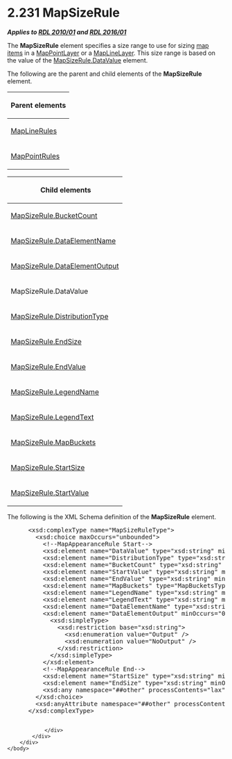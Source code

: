 <html dir="LTR" xmlns:mshelp="http://msdn.microsoft.com/mshelp" xmlns:ddue="http://ddue.schemas.microsoft.com/authoring/2003/5" xmlns:xlink="http://www.w3.org/1999/xlink" xmlns:tool="http://www.microsoft.com/tooltip">
    <head>
        <meta http-equiv="Content-Type" content="text/html; CHARSET=utf-8"></meta>
        <meta name="save" content="history"></meta>
        <title>2.231 MapSizeRule</title>
        <xml>
            <mshelp:toctitle title="2.231 MapSizeRule"></mshelp:toctitle>
            <mshelp:rltitle title="[MS-RDL]: MapSizeRule"></mshelp:rltitle>
            <mshelp:keyword index="A" term="88220e4e-cd18-460e-b729-a8f10c2ee40b"></mshelp:keyword>
            <mshelp:attr name="DCSext.ContentType" value="open specification"></mshelp:attr>
            <mshelp:attr name="AssetID" value="88220e4e-cd18-460e-b729-a8f10c2ee40b"></mshelp:attr>
            <mshelp:attr name="TopicType" value="kbRef"></mshelp:attr>
            <mshelp:attr name="DCSext.Title" value="[MS-RDL]: MapSizeRule" />
        </xml>
    </head>
    <body>
        <div id="header">
            <h1 class="heading">2.231 MapSizeRule</h1>
        </div>
        <div id="mainSection">
            <div id="mainBody">
                <div id="allHistory" class="saveHistory"></div>
                <div id="sectionSection0" class="section" name="collapseableSection">
                    

<p><b><i>Applies to </i></b><a href="3428e690-a348-4ec7-8a6a-8efb42d2cdee.md"><b><i>RDL 2010/01</i></b></a><b><i>
and </i></b><a href="52ce3983-2bfc-4e72-9359-42aaf5fe4509.md"><b><i>RDL 2016/01</i></b></a></p>

<p>The <b>MapSizeRule</b> element specifies a size range to use
for sizing <a href="b2482b3f-74ab-4ca8-a9e5-c07955011743.md#gt_10121f59-bef1-4147-94f6-010585a16b4d">map items</a> in
a <a href="aa1875f4-9842-4672-86d6-306ba5a075aa.md">MapPointLayer</a> or a <a href="8681b1dc-d73e-4d35-b4fa-f7f459d4a304.md">MapLineLayer</a>. This size
range is based on the value of the <a href="3d6bc4e4-434e-4cc5-afe3-89b015474b89.md">MapSizeRule.DataValue</a>
element.</p>

<p>The following are the parent and child elements of the <b>MapSizeRule</b>
element.</p>

<table>
 <thead>
  <tr>
   <th>
   <p>Parent elements</p>
   </th>
  </tr>
 </thead>
 <tr>
  <td>
  <p><a href="2d572e9d-9ad9-4796-ac31-a1f7a587d78f.md">MapLineRules</a></p>
  </td>
 </tr>
 <tr>
  <td>
  <p><a href="d090d792-6d70-412c-b024-88c08de4d300.md">MapPointRules</a></p>
  </td>
 </tr>
</table>

<p> </p>

<table>
 <thead>
  <tr>
   <th>
   <p> Child elements</p>
   </th>
  </tr>
 </thead>
 <tr>
  <td>
  <p><a href="a9261637-dd53-4f85-8e34-ccc541b95d17.md">MapSizeRule.BucketCount</a></p>
  </td>
 </tr>
 <tr>
  <td>
  <p><a href="cf270865-7c17-4d0b-afb8-5f5349b0cb9c.md">MapSizeRule.DataElementName</a></p>
  </td>
 </tr>
 <tr>
  <td>
  <p><a href="d472e052-ddfe-4fbd-8b4b-593e920f900a.md">MapSizeRule.DataElementOutput</a></p>
  </td>
 </tr>
 <tr>
  <td>
  <p>MapSizeRule.DataValue</p>
  </td>
 </tr>
 <tr>
  <td>
  <p><a href="d64a0220-6c49-466c-b841-2b72b8cc5fc8.md">MapSizeRule.DistributionType</a></p>
  </td>
 </tr>
 <tr>
  <td>
  <p><a href="ad914dec-d257-481c-b57e-18c45335896e.md">MapSizeRule.EndSize</a></p>
  </td>
 </tr>
 <tr>
  <td>
  <p><a href="3438fbfa-5819-47d4-b7a6-214a216056bd.md">MapSizeRule.EndValue</a></p>
  </td>
 </tr>
 <tr>
  <td>
  <p><a href="6194e161-e992-42b9-b2eb-6447b0c63edc.md">MapSizeRule.LegendName</a></p>
  </td>
 </tr>
 <tr>
  <td>
  <p><a href="bb541c9e-82bd-412c-9988-babeac510069.md">MapSizeRule.LegendText</a></p>
  </td>
 </tr>
 <tr>
  <td>
  <p><a href="1bf617d0-ec01-4a43-8690-6e8003166210.md">MapSizeRule.MapBuckets</a></p>
  </td>
 </tr>
 <tr>
  <td>
  <p><a href="12b6f7e4-32a4-4579-9a24-4fc7f90b5477.md">MapSizeRule.StartSize</a></p>
  </td>
 </tr>
 <tr>
  <td>
  <p><a href="03c568d8-3f03-47b3-999c-23dec88bd44f.md">MapSizeRule.StartValue</a></p>
  </td>
 </tr>
</table>

<p>The following is the XML Schema definition of the <b>MapSizeRule</b>
element.</p>

<dl>
<dd>
<div><pre> &lt;xsd:complexType name=&quot;MapSizeRuleType&quot;&gt;
   &lt;xsd:choice maxOccurs=&quot;unbounded&quot;&gt;
     &lt;!--MapAppearanceRule Start--&gt;
     &lt;xsd:element name=&quot;DataValue&quot; type=&quot;xsd:string&quot; minOccurs=&quot;0&quot; /&gt;
     &lt;xsd:element name=&quot;DistributionType&quot; type=&quot;xsd:string&quot; minOccurs=&quot;0&quot; /&gt;
     &lt;xsd:element name=&quot;BucketCount&quot; type=&quot;xsd:string&quot; minOccurs=&quot;0&quot; /&gt;
     &lt;xsd:element name=&quot;StartValue&quot; type=&quot;xsd:string&quot; minOccurs=&quot;0&quot; /&gt;
     &lt;xsd:element name=&quot;EndValue&quot; type=&quot;xsd:string&quot; minOccurs=&quot;0&quot; /&gt;
     &lt;xsd:element name=&quot;MapBuckets&quot; type=&quot;MapBucketsType&quot; minOccurs=&quot;0&quot; /&gt;
     &lt;xsd:element name=&quot;LegendName&quot; type=&quot;xsd:string&quot; minOccurs=&quot;0&quot; /&gt;
     &lt;xsd:element name=&quot;LegendText&quot; type=&quot;xsd:string&quot; minOccurs=&quot;0&quot; /&gt;
     &lt;xsd:element name=&quot;DataElementName&quot; type=&quot;xsd:string&quot; minOccurs=&quot;0&quot; /&gt;
     &lt;xsd:element name=&quot;DataElementOutput&quot; minOccurs=&quot;0&quot;&gt;
       &lt;xsd:simpleType&gt;
         &lt;xsd:restriction base=&quot;xsd:string&quot;&gt;
           &lt;xsd:enumeration value=&quot;Output&quot; /&gt;
           &lt;xsd:enumeration value=&quot;NoOutput&quot; /&gt;
         &lt;/xsd:restriction&gt;
       &lt;/xsd:simpleType&gt;
     &lt;/xsd:element&gt;
     &lt;!--MapAppearanceRule End--&gt;
     &lt;xsd:element name=&quot;StartSize&quot; type=&quot;xsd:string&quot; minOccurs=&quot;1&quot; /&gt;
     &lt;xsd:element name=&quot;EndSize&quot; type=&quot;xsd:string&quot; minOccurs=&quot;1&quot; /&gt;
     &lt;xsd:any namespace=&quot;##other&quot; processContents=&quot;lax&quot; /&gt;
   &lt;/xsd:choice&gt;
   &lt;xsd:anyAttribute namespace=&quot;##other&quot; processContents=&quot;lax&quot; /&gt;
 &lt;/xsd:complexType&gt;
  
</pre></div>
</dd></dl>


                </div>
            </div>
        </div>
    </body>
</html>